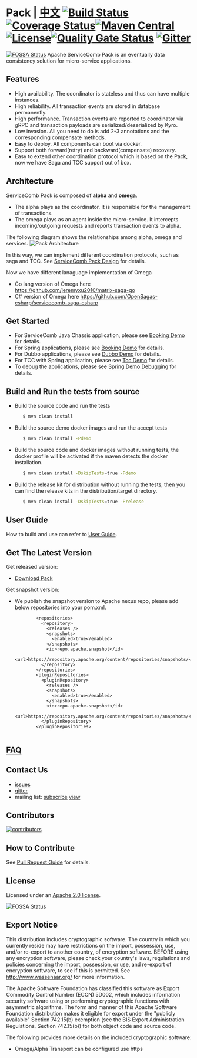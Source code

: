 # Pack | [中文](README_ZH.md) [![Build Status](https://travis-ci.org/apache/servicecomb-pack.svg?branch=master)](https://travis-ci.org/apache/servicecomb-pack?branch=master) [![Coverage Status](https://coveralls.io/repos/github/apache/servicecomb-pack/badge.svg?branch=master)](https://coveralls.io/github/apache/servicecomb-pack?branch=master)[![Maven Central](https://maven-badges.herokuapp.com/maven-central/org.apache.servicecomb.pack/pack/badge.svg)](http://search.maven.org/#search%7Cga%7C1%7Corg.apache.servicecomb.pack) [![License](https://img.shields.io/badge/license-Apache%202-4EB1BA.svg)](https://www.apache.org/licenses/LICENSE-2.0.html)[![Quality Gate Status](https://sonarcloud.io/api/project_badges/measure?project=servicecomb-pack&metric=alert_status)](https://sonarcloud.io/dashboard?id=servicecomb-pack) [![Gitter](https://img.shields.io/badge/ServiceComb-Gitter-ff69b4.svg)](https://gitter.im/ServiceCombUsers/Saga)
[![FOSSA Status](https://app.fossa.com/api/projects/git%2Bgithub.com%2Fcoolbeevip%2Fservicecomb-pack.svg?type=shield)](https://app.fossa.com/projects/git%2Bgithub.com%2Fcoolbeevip%2Fservicecomb-pack?ref=badge_shield)
Apache ServiceComb Pack is an eventually data consistency solution for micro-service applications.

## Features
* High availability. The coordinator is stateless and thus can have multiple instances.
* High reliability. All transaction events are stored in database permanently.
* High performance. Transaction events are reported to coordinator via gRPC and transaction payloads are serialized/deserialized by Kyro.
* Low invasion. All you need to do is add 2-3 annotations and the corresponding compensate methods.
* Easy to deploy. All components can boot via docker.
* Support both forward(retry) and backward(compensate) recovery.
* Easy to extend other coordination protocol which is based on the Pack, now we have Saga and TCC support out of box.

## Architecture
ServiceComb Pack is composed of  **alpha** and **omega**.
* The alpha plays as the coordinator. It is responsible for the management of transactions.
* The omega plays as an agent inside the micro-service. It intercepts incoming/outgoing requests and reports transaction events to alpha.


The following diagram shows the relationships among alpha, omega and services.
![Pack Architecture](docs/static_files/pack.png)

In this way, we can implement different coordination protocols, such as saga and TCC. See [ServiceComb Pack Design](docs/design.md) for details.

Now we have different lanaguage implementation of Omega
* Go lang version of Omega here https://github.com/jeremyxu2010/matrix-saga-go
* C# version of Omega here https://github.com/OpenSagas-csharp/servicecomb-saga-csharp

## Get Started
* For ServiceComb Java Chassis application, please see [Booking Demo](demo/saga-servicecomb-demo/README.md) for details.
* For Spring applications, please see [Booking Demo](demo/saga-spring-demo/README.md) for details.
* For Dubbo applications, please see [Dubbo Demo](demo/saga-dubbo-demo/README.md) for details.
* For TCC with Spring application, please see [Tcc Demo](demo/tcc-spring-demo/README.md) for details.
* To debug the applications, please see [Spring Demo Debugging](demo/saga-spring-demo#debugging) for details.

## Build and Run the tests from source

* Build the source code and run the tests
   ```bash
      $ mvn clean install
   ```
* Build the source demo docker images and run the accept tests
   ```bash
      $ mvn clean install -Pdemo
   ```
* Build the source code and docker images without running tests, the docker profile will be activated if the maven detects the docker installation.
   ```bash
      $ mvn clean install -DskipTests=true -Pdemo
   ```
* Build the release kit for distribution without running the tests, then you can find the release kits in the distribution/target directory.
  ```bash
     $ mvn clean install -DskipTests=true -Prelease
  ```  

## User Guide
How to build and use can refer to [User Guide](docs/user_guide.md).

## Get The Latest Version

Get released version:

* [Download Pack](http://servicecomb.apache.org/release/pack-downloads/)

Get snapshot version:

*  We publish the snapshot version to Apache nexus repo, please add below repositories into your pom.xml.
   ```
           <repositories>
             <repository>
               <releases />
               <snapshots>
                 <enabled>true</enabled>
               </snapshots>
               <id>repo.apache.snapshot</id>
               <url>https://repository.apache.org/content/repositories/snapshots/</url>
             </repository>
           </repositories>
           <pluginRepositories>
             <pluginRepository>
               <releases />
               <snapshots>
                 <enabled>true</enabled>
               </snapshots>
               <id>repo.apache.snapshot</id>
               <url>https://repository.apache.org/content/repositories/snapshots/</url>
             </pluginRepository>
           </pluginRepositories>


   ```    

## [FAQ](FAQ.md)

## Contact Us
* [issues](https://issues.apache.org/jira/browse/SCB)
* [gitter](https://gitter.im/ServiceCombUsers/Saga)
* mailing list: [subscribe](mailto:dev-subscribe@servicecomb.apache.org) [view](https://lists.apache.org/list.html?dev@servicecomb.apache.org)

## Contributors
[![contributors](https://badges.implements.io/api/contributors?org=apache&repo=servicecomb-pack&width=1280&size=48&padding=6&type=jpeg)](https://github.com/apache/servicecomb-pack/graphs/contributors)

## How to Contribute
See [Pull Request Guide](http://servicecomb.apache.org/developers/submit-codes/) for details.


## License
Licensed under an [Apache 2.0 license](https://github.com/apache/servicecomb-pack/blob/master/LICENSE).


[![FOSSA Status](https://app.fossa.com/api/projects/git%2Bgithub.com%2Fcoolbeevip%2Fservicecomb-pack.svg?type=large)](https://app.fossa.com/projects/git%2Bgithub.com%2Fcoolbeevip%2Fservicecomb-pack?ref=badge_large)

## Export Notice

This distribution includes cryptographic software. The country in which you currently reside may have restrictions on the import, possession, use, and/or re-export to another country, of encryption software. BEFORE using any encryption software, please check your country's laws, regulations and policies concerning the import, possession, or use, and re-export of encryption software, to see if this is permitted. See <http://www.wassenaar.org/> for more information.

The Apache Software Foundation has classified this software as Export Commodity Control Number (ECCN) 5D002, which includes information security software using or performing cryptographic functions with asymmetric algorithms. The form and manner of this Apache Software Foundation distribution makes it eligible for export under the "publicly available" Section 742.15(b) exemption (see the BIS Export Administration Regulations, Section 742.15(b)) for both object code and source code.

The following provides more details on the included cryptographic software:
* Omega/Alpha Transport can be configured use https